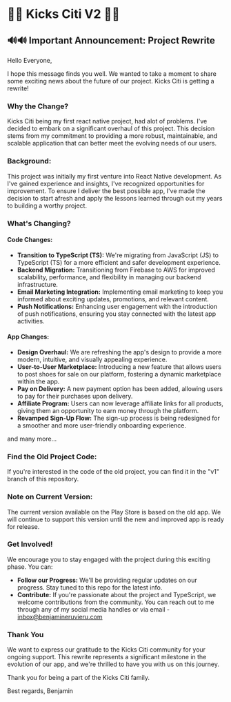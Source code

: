 # 🎊🎊 Kicks Citi V2 🎊🎊

## 🔊🔊 Important Announcement: Project Rewrite

Hello Everyone,

I hope this message finds you well. We wanted to take a moment to share some exciting news about the future of our project. Kicks Citi is getting a rewrite!

### Why the Change?

Kicks Citi being my first react native project, had alot of problems. I've decided to embark on a significant overhaul of this project. This decision stems from my commitment to providing a more robust, maintainable, and scalable application that can better meet the evolving needs of our users.

### Background:

This project was initially my first venture into React Native development. As I've gained experience and insights, I've recognized opportunities for improvement. To ensure I deliver the best possible app, I've made the decision to start afresh and apply the lessons learned through out my years to building a worthy project.

### What's Changing?

#### Code Changes:

- **Transition to TypeScript (TS):** We're migrating from JavaScript (JS) to TypeScript (TS) for a more efficient and safer development experience.
- **Backend Migration:** Transitioning from Firebase to AWS for improved scalability, performance, and flexibility in managing our backend infrastructure.
- **Email Marketing Integration:** Implementing email marketing to keep you informed about exciting updates, promotions, and relevant content.
- **Push Notifications:** Enhancing user engagement with the introduction of push notifications, ensuring you stay connected with the latest app activities.

#### App Changes:

- **Design Overhaul:** We are refreshing the app's design to provide a more modern, intuitive, and visually appealing experience.
- **User-to-User Marketplace:** Introducing a new feature that allows users to post shoes for sale on our platform, fostering a dynamic marketplace within the app.
- **Pay on Delivery:** A new payment option has been added, allowing users to pay for their purchases upon delivery.
- **Affiliate Program:** Users can now leverage affiliate links for all products, giving them an opportunity to earn money through the platform.
- **Revamped Sign-Up Flow:** The sign-up process is being redesigned for a smoother and more user-friendly onboarding experience.

and many more...

### Find the Old Project Code:

If you're interested in the code of the old project, you can find it in the "v1" branch of this repository.

### Note on Current Version:

The current version available on the Play Store is based on the old app. We will continue to support this version until the new and improved app is ready for release.

### Get Involved!

We encourage you to stay engaged with the project during this exciting phase. You can:

- **Follow our Progress:** We'll be providing regular updates on our progress. Stay tuned to this repo for the latest info.
- **Contribute:** If you're passionate about the project and TypeScript, we welcome contributions from the community. You can reach out to me through any of my social media handles or via email - inbox@benjamineruvieru.com

### Thank You

We want to express our gratitude to the Kicks Citi community for your ongoing support. This rewrite represents a significant milestone in the evolution of our app, and we're thrilled to have you with us on this journey.

Thank you for being a part of the Kicks Citi family.

Best regards,
Benjamin
